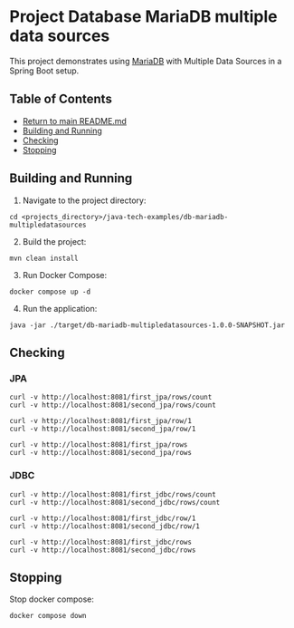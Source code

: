 # Project Database MariaDB multiple data sources

This project demonstrates using [MariaDB](https://db-engines.com/en/system/MariaDB) with Multiple Data Sources in a Spring Boot
setup.

## Table of Contents

* [Return to main README.md](../README.md#project-java-tech-examples)
* [Building and Running](#building-and-running)
* [Checking](#checking)
* [Stopping](#stopping)

## Building and Running

1. Navigate to the project directory:

```
cd <projects_directory>/java-tech-examples/db-mariadb-multipledatasources
```

2. Build the project:

```
mvn clean install
```

3. Run Docker Compose:

```
docker compose up -d
```

4. Run the application:

```
java -jar ./target/db-mariadb-multipledatasources-1.0.0-SNAPSHOT.jar
```

## Checking

### JPA

```
curl -v http://localhost:8081/first_jpa/rows/count
curl -v http://localhost:8081/second_jpa/rows/count

curl -v http://localhost:8081/first_jpa/row/1
curl -v http://localhost:8081/second_jpa/row/1

curl -v http://localhost:8081/first_jpa/rows
curl -v http://localhost:8081/second_jpa/rows
```

### JDBC

```
curl -v http://localhost:8081/first_jdbc/rows/count
curl -v http://localhost:8081/second_jdbc/rows/count

curl -v http://localhost:8081/first_jdbc/row/1
curl -v http://localhost:8081/second_jdbc/row/1

curl -v http://localhost:8081/first_jdbc/rows
curl -v http://localhost:8081/second_jdbc/rows
```

## Stopping

Stop docker compose:

```
docker compose down
```